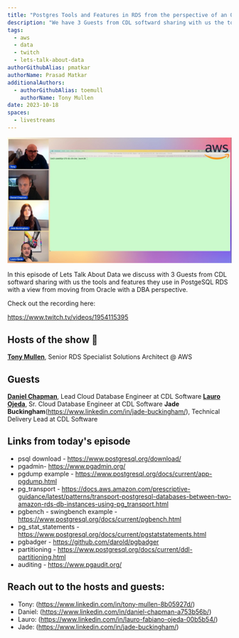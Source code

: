 ```yaml
---
title: "Postgres Tools and Features in RDS from the perspective of an Oracle DBA  | S01 E26 | Lets Talk About Data Show"
description: "We have 3 Guests from CDL softward sharing with us the tools and features they use in PostgeSQL RDS with a view from moving from Oracle with a DBA perspective"
tags:
  - aws
  - data
  - twitch
  - lets-talk-about-data
authorGithubAlias: pmatkar
authorName: Prasad Matkar
additionalAuthors:
  - authorGithubAlias: toemull
    authorName: Tony Mullen
date: 2023-10-18
spaces:
  - livestreams
---
```


![Screenshot from the stream or an image related to the topic](images/show26.jpg)

In this episode of Lets Talk About Data we discuss with 3 Guests from CDL softward sharing with us the tools and features they use in PostgeSQL RDS with a view from moving from Oracle with a DBA perspective.

Check out the recording here:

https://www.twitch.tv/videos/1954115395

## Hosts of the show 🎤

[**Tony Mullen**](https://www.linkedin.com/in/tony-mullen-8b05927d), Senior RDS Specialist Solutions Architect @ AWS

## Guests

[**Daniel Chapman**](https://www.linkedin.com/in/daniel-chapman-a753b56b/), Lead Cloud Database Engineer at CDL Software
[**Lauro Ojeda**](https://www.linkedin.com/in/lauro-fabiano-ojeda-00b5b54/), Sr. Cloud Database Engineer at CDL Software
**Jade Buckingham**(https://www.linkedin.com/in/jade-buckingham/), Technical Delivery Lead at CDL Software


## Links from today's episode

* psql download - https://www.postgresql.org/download/
* pgadmin- https://www.pgadmin.org/
* pgdump example - https://www.postgresql.org/docs/current/app-pgdump.html
* pg_transport - https://docs.aws.amazon.com/prescriptive-guidance/latest/patterns/transport-postgresql-databases-between-two-amazon-rds-db-instances-using-pg_transport.html
* pgbench - swingbench example - https://www.postgresql.org/docs/current/pgbench.html
* pg_stat_statements - https://www.postgresql.org/docs/current/pgstatstatements.html
* pgbadger - https://github.com/darold/pgbadger
* partitioning - https://www.postgresql.org/docs/current/ddl-partitioning.html
* auditing - https://www.pgaudit.org/

## Reach out to the hosts and guests:

- Tony: (https://www.linkedin.com/in/tony-mullen-8b05927d/)
- Daniel: (https://www.linkedin.com/in/daniel-chapman-a753b56b/)
- Lauro: (https://www.linkedin.com/in/lauro-fabiano-ojeda-00b5b54/)
- Jade: (https://www.linkedin.com/in/jade-buckingham/)
